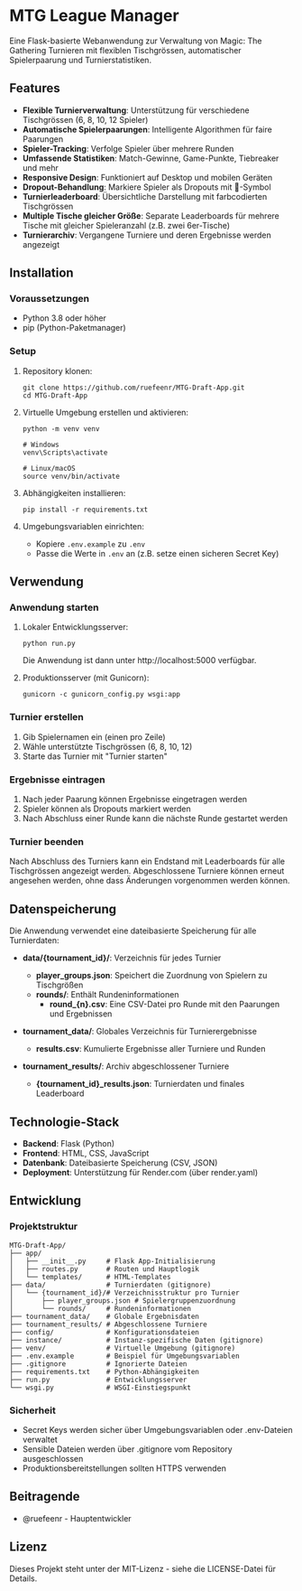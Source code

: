 # MTG League Manager

Eine Flask-basierte Webanwendung zur Verwaltung von Magic: The Gathering Turnieren mit flexiblen Tischgrössen, automatischer Spielerpaarung und Turnierstatistiken.

## Features

- **Flexible Turnierverwaltung**: Unterstützung für verschiedene Tischgrössen (6, 8, 10, 12 Spieler)
- **Automatische Spielerpaarungen**: Intelligente Algorithmen für faire Paarungen
- **Spieler-Tracking**: Verfolge Spieler über mehrere Runden
- **Umfassende Statistiken**: Match-Gewinne, Game-Punkte, Tiebreaker und mehr
- **Responsive Design**: Funktioniert auf Desktop und mobilen Geräten
- **Dropout-Behandlung**: Markiere Spieler als Dropouts mit 🦵-Symbol
- **Turnierleaderboard**: Übersichtliche Darstellung mit farbcodierten Tischgrössen
- **Multiple Tische gleicher Größe**: Separate Leaderboards für mehrere Tische mit gleicher Spieleranzahl (z.B. zwei 6er-Tische)
- **Turnierarchiv**: Vergangene Turniere und deren Ergebnisse werden angezeigt

## Installation

### Voraussetzungen

- Python 3.8 oder höher
- pip (Python-Paketmanager)

### Setup

1. Repository klonen:
   ```
   git clone https://github.com/ruefeenr/MTG-Draft-App.git
   cd MTG-Draft-App
   ```

2. Virtuelle Umgebung erstellen und aktivieren:
   ```
   python -m venv venv
   
   # Windows
   venv\Scripts\activate
   
   # Linux/macOS
   source venv/bin/activate
   ```

3. Abhängigkeiten installieren:
   ```
   pip install -r requirements.txt
   ```

4. Umgebungsvariablen einrichten:
   - Kopiere `.env.example` zu `.env`
   - Passe die Werte in `.env` an (z.B. setze einen sicheren Secret Key)

## Verwendung

### Anwendung starten

1. Lokaler Entwicklungsserver:
   ```
   python run.py
   ```
   Die Anwendung ist dann unter http://localhost:5000 verfügbar.

2. Produktionsserver (mit Gunicorn):
   ```
   gunicorn -c gunicorn_config.py wsgi:app
   ```

### Turnier erstellen

1. Gib Spielernamen ein (einen pro Zeile)
2. Wähle unterstützte Tischgrössen (6, 8, 10, 12)
3. Starte das Turnier mit "Turnier starten"

### Ergebnisse eintragen

1. Nach jeder Paarung können Ergebnisse eingetragen werden
2. Spieler können als Dropouts markiert werden
3. Nach Abschluss einer Runde kann die nächste Runde gestartet werden

### Turnier beenden

Nach Abschluss des Turniers kann ein Endstand mit Leaderboards für alle Tischgrössen angezeigt werden.
Abgeschlossene Turniere können erneut angesehen werden, ohne dass Änderungen vorgenommen werden können.

## Datenspeicherung

Die Anwendung verwendet eine dateibasierte Speicherung für alle Turnierdaten:

- **data/{tournament_id}/**: Verzeichnis für jedes Turnier
  - **player_groups.json**: Speichert die Zuordnung von Spielern zu Tischgrößen
  - **rounds/**: Enthält Rundeninformationen
    - **round_{n}.csv**: Eine CSV-Datei pro Runde mit den Paarungen und Ergebnissen
  
- **tournament_data/**: Globales Verzeichnis für Turnierergebnisse
  - **results.csv**: Kumulierte Ergebnisse aller Turniere und Runden

- **tournament_results/**: Archiv abgeschlossener Turniere
  - **{tournament_id}_results.json**: Turnierdaten und finales Leaderboard

## Technologie-Stack

- **Backend**: Flask (Python)
- **Frontend**: HTML, CSS, JavaScript
- **Datenbank**: Dateibasierte Speicherung (CSV, JSON)
- **Deployment**: Unterstützung für Render.com (über render.yaml)

## Entwicklung

### Projektstruktur

```
MTG-Draft-App/
├── app/
│   ├── __init__.py     # Flask App-Initialisierung
│   ├── routes.py       # Routen und Hauptlogik
│   └── templates/      # HTML-Templates
├── data/               # Turnierdaten (gitignore)
│   └── {tournament_id}/# Verzeichnisstruktur pro Turnier
│       ├── player_groups.json # Spielergruppenzuordnung
│       └── rounds/     # Rundeninformationen
├── tournament_data/    # Globale Ergebnisdaten
├── tournament_results/ # Abgeschlossene Turniere
├── config/             # Konfigurationsdateien
├── instance/           # Instanz-spezifische Daten (gitignore)
├── venv/               # Virtuelle Umgebung (gitignore)
├── .env.example        # Beispiel für Umgebungsvariablen
├── .gitignore          # Ignorierte Dateien
├── requirements.txt    # Python-Abhängigkeiten
├── run.py              # Entwicklungsserver
└── wsgi.py             # WSGI-Einstiegspunkt
```

### Sicherheit

- Secret Keys werden sicher über Umgebungsvariablen oder .env-Dateien verwaltet
- Sensible Dateien werden über .gitignore vom Repository ausgeschlossen
- Produktionsbereitstellungen sollten HTTPS verwenden

## Beitragende

- @ruefeenr - Hauptentwickler

## Lizenz

Dieses Projekt steht unter der MIT-Lizenz - siehe die LICENSE-Datei für Details. 